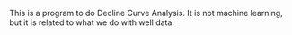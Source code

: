 This is a program to do Decline Curve Analysis. It is not machine learning, but it is related to what we do with well data. 
